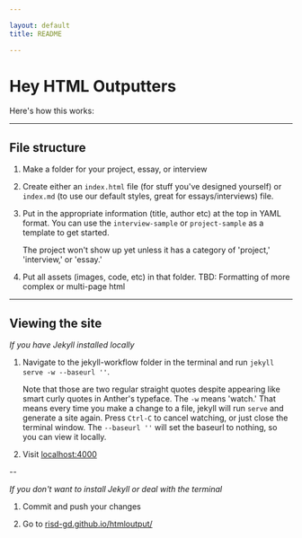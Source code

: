 ```yaml
---

layout: default
title: README

---
```


# Hey HTML Outputters

Here's how this works:

---

## File structure

1. Make a folder for your project, essay, or interview

2. Create either an `index.html` file (for stuff you've designed yourself) or `index.md` (to use our default styles, great for essays/interviews) file.

3. Put in the appropriate information (title, author etc) at the top in YAML format. You can use the `interview-sample` or `project-sample` as a template to get started.

	The project won't show up yet unless it has a category of 'project,' 'interview,' or 'essay.'

3. Put all assets (images, code, etc) in that folder. TBD: Formatting of more complex or multi-page html

---
## Viewing the site

_If you have Jekyll installed locally_

1. Navigate to the jekyll-workflow folder in the terminal and run `jekyll serve -w --baseurl ''`.

	
	Note that those are two regular straight quotes despite appearing like smart curly quotes in Anther's typeface. The `-w` means 'watch.' That means every time you make a change to a file, jekyll will run `serve` and generate a site again. Press `Ctrl-C` to cancel watching, or just close the terminal window. The `--baseurl ''` will set the baseurl to nothing, so you can view it locally. 



2. Visit [localhost:4000](http://localhost:4000/)

--

_If you don't want to install Jekyll or deal with the terminal_

1. Commit and push your changes

2. Go to [risd-gd.github.io/htmloutput/](http://risd-gd.github.io/htmloutput/)



